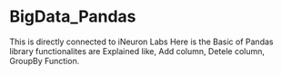 # BigData_Pandas
This is directly connected to iNeuron Labs 
Here is the Basic of Pandas library functionalites are Explained like, Add column, Detele column, GroupBy Function.
